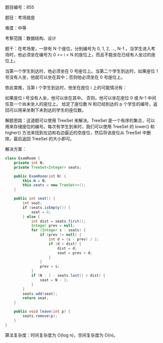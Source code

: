 题目编号：855

题目：考场就座

难度：中等

考察范围：数据结构、设计

题干：在考场里，一排有 N 个座位，分别编号为 0, 1, 2, ..., N-1 。当学生进入考场时，他必须坐在编号为 0 <= i < N 的座位上，而且不能坐在已经有人坐过的座位上。

当第一个学生到达时，他必须坐在 0 号座位上。当第二个学生到达时，如果座位 1 号没有人坐，他就可以坐在其中；否则他必须坐在 0 号座位上。

依此类推，当第 i 个学生到达时，他坐在座位 i 上的可能情况有：

如果座位 i 号没有人坐，他可以坐在其中。
否则，他可以坐在座位 0 或 N-1 中间任意一个尚未坐人的座位上。
给定了座位数 N 和已经到达的 p 个学生的编号，返回可以用来坐剩下未到达的学生的座位数。

解题思路：这道题可以使用 TreeSet 来解决。TreeSet 是一个有序的集合，可以用来存储座位的编号。每次有学生到来时，我们可以使用 TreeSet 的 lower() 和 higher() 方法来找到左边和右边最近的空座位，然后将该座位从 TreeSet 中删除。最后返回 TreeSet 的大小即可。

解决方案：

```java
class ExamRoom {
    private int N;
    private TreeSet<Integer> seats;

    public ExamRoom(int N) {
        this.N = N;
        this.seats = new TreeSet<>();
    }

    public int seat() {
        int seat;
        if (seats.isEmpty()) {
            seat = 0;
        } else {
            int dist = seats.first();
            Integer prev = null;
            for (Integer s : seats) {
                if (prev != null) {
                    int d = (s - prev) / 2;
                    if (d > dist) {
                        dist = d;
                        seat = prev + d;
                    }
                }
                prev = s;
            }
            if (N - 1 - seats.last() > dist) {
                seat = N - 1;
            }
        }
        seats.add(seat);
        return seat;
    }

    public void leave(int p) {
        seats.remove(p);
    }
}
```

算法复杂度：时间复杂度为 O(log n)，空间复杂度为 O(n)。